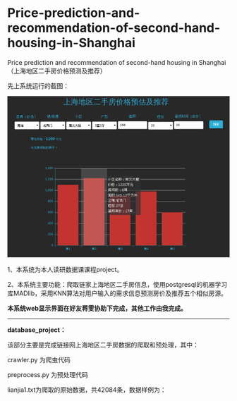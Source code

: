 # Price-prediction-and-recommendation-of-second-hand-housing-in-Shanghai
Price prediction and recommendation of second-hand housing in Shanghai（上海地区二手房价格预测及推荐）

先上系统运行的截图：

![系统展示](result.png)

1、本系统为本人读研数据课课程project。

2、本系统主要功能：爬取链家上海地区二手房信息，使用postgresql的机器学习库MADlib，采用KNN算法对用户输入的需求信息预测房价及推荐五个相似房源。

**本系统web显示界面在好友蒋雯协助下完成，其他工作由我完成。**

----

**database_project：**

该部分主要是完成链接网上海地区二手房数据的爬取和预处理，其中：

crawler.py 为爬虫代码

preprocess.py 为预处理代码

lianjia1.txt为爬取的原始数据，共42084条，数据样例为：

